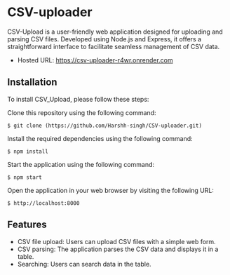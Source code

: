 # CSV-uploader
CSV-Upload is a user-friendly web application designed for uploading and parsing CSV files. Developed using Node.js and Express, it offers a straightforward interface to facilitate seamless management of CSV data.

- Hosted URL: https://csv-uploader-r4wr.onrender.com

## Installation
To install CSV_Upload, please follow these steps:

Clone this repository using the following command:

`$ git clone (https://github.com/Harshh-singh/CSV-uploader.git)`


Install the required dependencies using the following command:

`$ npm install` 



Start the application using the following command:

`$ npm start`



Open the application in your web browser by visiting the following URL:

`$ http://localhost:8000` 


## Features

- CSV file upload: Users can upload CSV files with a simple web form.
- CSV parsing: The application parses the CSV data and displays it in a table.
- Searching: Users can search data in the table.
